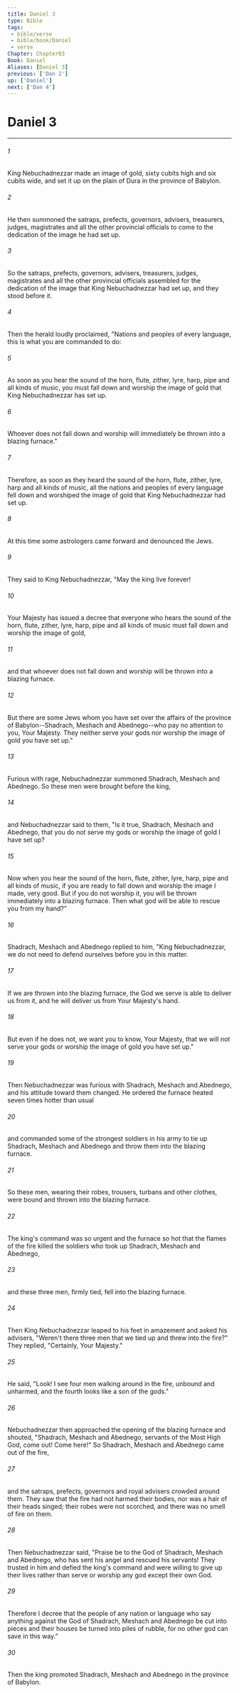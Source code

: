```yaml
---
title: Daniel 3
type: Bible
tags:
 - bible/verse
 - bible/book/Daniel
 - verse
Chapter: Chapter03
Book: Daniel
Aliases: [Daniel 3]
previous: ['Dan 2']
up: ['Daniel']
next: ['Dan 4']
---
```

# Daniel 3

***


###### 1 
King Nebuchadnezzar made an image of gold, sixty cubits high and six cubits wide, and set it up on the plain of Dura in the province of Babylon. 

###### 2 
He then summoned the satraps, prefects, governors, advisers, treasurers, judges, magistrates and all the other provincial officials to come to the dedication of the image he had set up. 

###### 3 
So the satraps, prefects, governors, advisers, treasurers, judges, magistrates and all the other provincial officials assembled for the dedication of the image that King Nebuchadnezzar had set up, and they stood before it. 

###### 4 
Then the herald loudly proclaimed, "Nations and peoples of every language, this is what you are commanded to do: 

###### 5 
As soon as you hear the sound of the horn, flute, zither, lyre, harp, pipe and all kinds of music, you must fall down and worship the image of gold that King Nebuchadnezzar has set up. 

###### 6 
Whoever does not fall down and worship will immediately be thrown into a blazing furnace." 

###### 7 
Therefore, as soon as they heard the sound of the horn, flute, zither, lyre, harp and all kinds of music, all the nations and peoples of every language fell down and worshiped the image of gold that King Nebuchadnezzar had set up. 

###### 8 
At this time some astrologers came forward and denounced the Jews. 

###### 9 
They said to King Nebuchadnezzar, "May the king live forever! 

###### 10 
Your Majesty has issued a decree that everyone who hears the sound of the horn, flute, zither, lyre, harp, pipe and all kinds of music must fall down and worship the image of gold, 

###### 11 
and that whoever does not fall down and worship will be thrown into a blazing furnace. 

###### 12 
But there are some Jews whom you have set over the affairs of the province of Babylon--Shadrach, Meshach and Abednego--who pay no attention to you, Your Majesty. They neither serve your gods nor worship the image of gold you have set up." 

###### 13 
Furious with rage, Nebuchadnezzar summoned Shadrach, Meshach and Abednego. So these men were brought before the king, 

###### 14 
and Nebuchadnezzar said to them, "Is it true, Shadrach, Meshach and Abednego, that you do not serve my gods or worship the image of gold I have set up? 

###### 15 
Now when you hear the sound of the horn, flute, zither, lyre, harp, pipe and all kinds of music, if you are ready to fall down and worship the image I made, very good. But if you do not worship it, you will be thrown immediately into a blazing furnace. Then what god will be able to rescue you from my hand?" 

###### 16 
Shadrach, Meshach and Abednego replied to him, "King Nebuchadnezzar, we do not need to defend ourselves before you in this matter. 

###### 17 
If we are thrown into the blazing furnace, the God we serve is able to deliver us from it, and he will deliver us from Your Majesty's hand. 

###### 18 
But even if he does not, we want you to know, Your Majesty, that we will not serve your gods or worship the image of gold you have set up." 

###### 19 
Then Nebuchadnezzar was furious with Shadrach, Meshach and Abednego, and his attitude toward them changed. He ordered the furnace heated seven times hotter than usual 

###### 20 
and commanded some of the strongest soldiers in his army to tie up Shadrach, Meshach and Abednego and throw them into the blazing furnace. 

###### 21 
So these men, wearing their robes, trousers, turbans and other clothes, were bound and thrown into the blazing furnace. 

###### 22 
The king's command was so urgent and the furnace so hot that the flames of the fire killed the soldiers who took up Shadrach, Meshach and Abednego, 

###### 23 
and these three men, firmly tied, fell into the blazing furnace. 

###### 24 
Then King Nebuchadnezzar leaped to his feet in amazement and asked his advisers, "Weren't there three men that we tied up and threw into the fire?" They replied, "Certainly, Your Majesty." 

###### 25 
He said, "Look! I see four men walking around in the fire, unbound and unharmed, and the fourth looks like a son of the gods." 

###### 26 
Nebuchadnezzar then approached the opening of the blazing furnace and shouted, "Shadrach, Meshach and Abednego, servants of the Most High God, come out! Come here!" So Shadrach, Meshach and Abednego came out of the fire, 

###### 27 
and the satraps, prefects, governors and royal advisers crowded around them. They saw that the fire had not harmed their bodies, nor was a hair of their heads singed; their robes were not scorched, and there was no smell of fire on them. 

###### 28 
Then Nebuchadnezzar said, "Praise be to the God of Shadrach, Meshach and Abednego, who has sent his angel and rescued his servants! They trusted in him and defied the king's command and were willing to give up their lives rather than serve or worship any god except their own God. 

###### 29 
Therefore I decree that the people of any nation or language who say anything against the God of Shadrach, Meshach and Abednego be cut into pieces and their houses be turned into piles of rubble, for no other god can save in this way." 

###### 30 
Then the king promoted Shadrach, Meshach and Abednego in the province of Babylon. 

